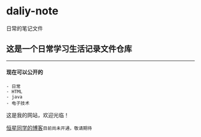 # daliy-note
 日常的笔记文件

## 这是一个日常学习生活记录文件仓库
***
#### 现在可以公开的

    - 日常
    - HTML
    - java
    - 电子技术

这是我的网站，欢迎光临！

[恒星同学的博客](http://www.baidu.com/)`目前尚未开通，敬请期待`